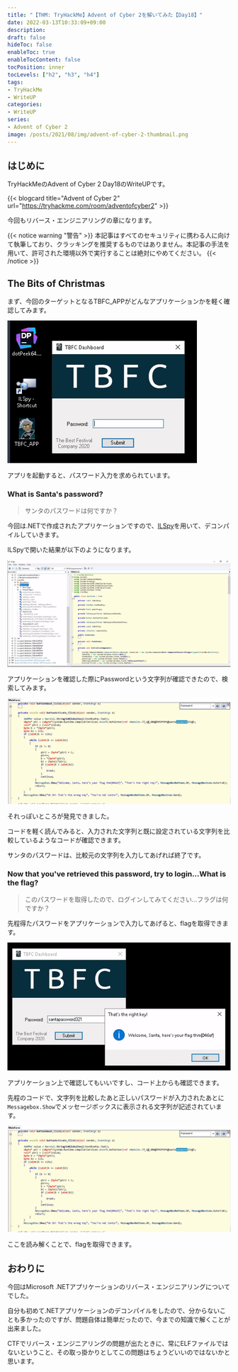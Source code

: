 ```yaml
---
title: "【THM: TryHackMe】Advent of Cyber 2を解いてみた【Day18】"
date: 2022-03-13T10:33:09+09:00
description:
draft: false
hideToc: false
enableToc: true
enableTocContent: false
tocPosition: inner
tocLevels: ["h2", "h3", "h4"]
tags:
- TryHackMe
- WriteUP
categories:
- WriteUP
series:
- Advent of Cyber 2
image: /posts/2021/08/img/advent-of-cyber-2-thumbnail.png
---
```


## はじめに

TryHackMeのAdvent of Cyber 2 Day18のWriteUPです。

{{< blogcard title="Advent of Cyber 2" url="https://tryhackme.com/room/adventofcyber2" >}}

今回もリバース・エンジニアリングの章になります。

{{< notice warning "警告" >}}
本記事はすべてのセキュリティに携わる人に向けて執筆しており、クラッキングを推奨するものではありません。本記事の手法を用いて、許可された環境以外で実行することは絶対にやめてください。
{{< /notice >}}

## The Bits of Christmas

まず、今回のターゲットとなるTBFC_APPがどんなアプリケーションかを軽く確認してみます。

![TBFC_APP](img/2022-03-13-10-54-37.png)

アプリを起動すると、パスワード入力を求められています。

### What is Santa's password?

> サンタのパスワードは何ですか？

今回は.NETで作成されたアプリケーションですので、[ILSpy](https://github.com/icsharpcode/ILSpy)を用いて、デコンパイルしていきます。

ILSpyで開いた結果が以下のようになります。

![ILSpy](img/2022-03-13-11-01-42.png)

アプリケーションを確認した際にPasswordという文字列が確認できたので、検索してみます。

![find Password](img/2022-03-13-11-03-55.png)

それっぽいところが発見できました。

コードを軽く読んでみると、入力された文字列と既に設定されている文字列を比較しているようなコードが確認できます。

サンタのパスワードは、比較元の文字列を入力してあげれば終了です。

### Now that you've retrieved this password, try to login...What is the flag?

> このパスワードを取得したので、ログインしてみてください...フラグは何ですか？

先程得たパスワードをアプリケーションで入力してあげると、flagを取得できます。

![flag](img/2022-03-13-11-11-00.png)

アプリケーション上で確認してもいいですし、コード上からも確認できます。

先程のコードで、文字列を比較したあと正しいパスワードが入力されたあとに`Messagebox.Show`でメッセージボックスに表示される文字列が記述されています。

![find Password](img/2022-03-13-11-03-55.png)

ここを読み解くことで、flagを取得できます。

## おわりに

今回はMicrosoft .NETアプリケーションのリバース・エンジニアリングについてでした。

自分も初めて.NETアプリケーションのデコンパイルをしたので、分からないことも多かったのですが、問題自体は簡単だったので、今までの知識で解くことが出来ました。

CTFでリバース・エンジニアリングの問題が出たときに、常にELFファイルではないということ、その取っ掛かりとしてこの問題はちょうどいいのではないかと思います。
